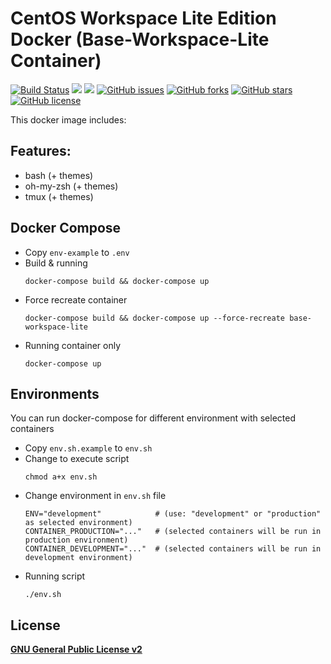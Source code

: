 # CentOS Workspace Lite Edition Docker (Base-Workspace-Lite Container)
[![Build Status](https://travis-ci.org/zeroc0d3lab/centos-base-workspace-lite.svg?branch=master)](https://travis-ci.org/zeroc0d3lab/centos-base-workspace-lite) [![](https://images.microbadger.com/badges/image/zeroc0d3lab/centos-base-workspace-lite:latest.svg)](https://microbadger.com/images/zeroc0d3lab/centos-base-workspace-lite:latest "Layers") [![](https://images.microbadger.com/badges/version/zeroc0d3lab/centos-base-workspace-lite:latest.svg)](https://microbadger.com/images/zeroc0d3lab/centos-base-workspace-lite:latest "Version") [![GitHub issues](https://img.shields.io/github/issues/zeroc0d3lab/centos-base-workspace-lite.svg)](https://github.com/zeroc0d3lab/centos-base-workspace-lite/issues) [![GitHub forks](https://img.shields.io/github/forks/zeroc0d3lab/centos-base-workspace-lite.svg)](https://github.com/zeroc0d3lab/centos-base-workspace-lite/network) [![GitHub stars](https://img.shields.io/github/stars/zeroc0d3lab/centos-base-workspace-lite.svg)](https://github.com/zeroc0d3lab/centos-base-workspace-lite/stargazers) [![GitHub license](https://img.shields.io/badge/license-GPLv2-blue.svg)](https://raw.githubusercontent.com/zeroc0d3lab/centos-base-workspace-lite/master/LICENSE)

This docker image includes:

## Features:
* bash (+ themes)
* oh-my-zsh (+ themes)
* tmux (+ themes)

## Docker Compose
* Copy `env-example` to `.env`
* Build & running
  ```
  docker-compose build && docker-compose up
  ```
* Force recreate container
  ```
  docker-compose build && docker-compose up --force-recreate base-workspace-lite
  ```
* Running container only
  ```
  docker-compose up
  ```

## Environments
You can run docker-compose for different environment with selected containers
* Copy `env.sh.example` to `env.sh`
* Change to execute script
  ```
  chmod a+x env.sh
  ```
* Change environment in `env.sh` file
  ```
  ENV="development"            # (use: "development" or "production" as selected environment)
  CONTAINER_PRODUCTION="..."   # (selected containers will be run in production environment)
  CONTAINER_DEVELOPMENT="..."  # (selected containers will be run in development environment)
  ```
* Running script
  ```
  ./env.sh
  ```

## License
[**GNU General Public License v2**](https://github.com/zeroc0d3lab/centos-base-workspace-lite/blob/master/LICENSE)